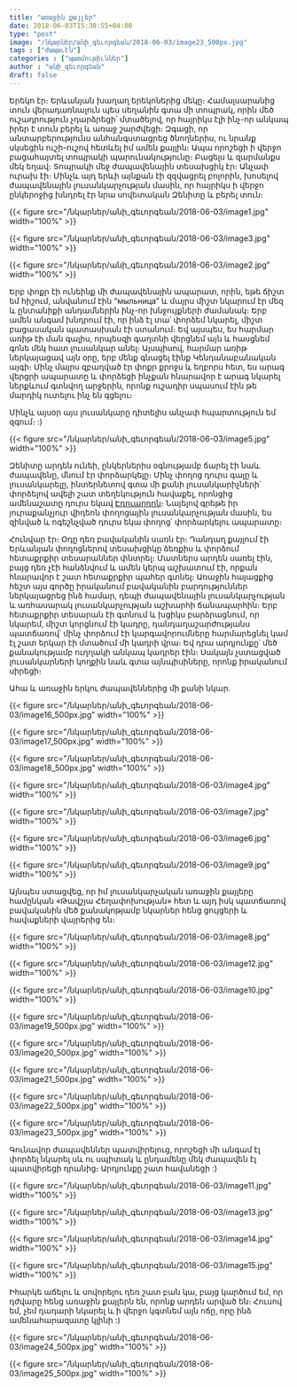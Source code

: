 ```yaml
---
title: "առաջին քայլեր"
date: 2018-06-03T15:38:55+04:00
type: "post"
image: "/նկարներ/անի_գեւորգեան/2018-06-03/image23_500px.jpg"
tags : ["ժապաւէն"]
categories : ["պատմութիւններ"]
author : "անի_գեւորգեան"
draft: false
--- 
```


Երեկո էր։ Երևանյան խաղաղ երեկոներից մեկը։ Համալսարանից տուն վերադառնալուն պես սեղանին գտա մի տոպրակ, որին մեծ ուշադրություն չդարձրեցի՝ մտածելով, որ հայրիկս էլի ինչ-որ անկապ իրեր է տուն բերել և առաջ շարժվեցի։ Զգացի, որ անտարբերությունս անհանգստացրեց ծնողներիս, ու նրանք սկսեցին ուշի-ուշով հետևել իմ ամեն քայլին։ Ապա որոշեցի ի վերջո բացահայտել տոպրակի պարունակությունը։ Բացելս և զարմանքս մեկ եղավ։ Տոպրակի մեջ ժապավենային տեսախցիկ էր։ Անչափ ուրախ էի։ Մինչև այդ երևի այնքան էի զզվացրել բոլորին, խոսելով ժապավենային լուսանկարչության մասին, որ հայրիկս ի վերջո ընկերոջից խնդրել էր նրա սովետական Զենիտը և բերել տուն։

{{< figure src="/նկարներ/անի_գեւորգեան/2018-06-03/image1.jpg" width="100%" >}}

{{< figure src="/նկարներ/անի_գեւորգեան/2018-06-03/image3.jpg" width="100%" >}}

{{< figure src="/նկարներ/անի_գեւորգեան/2018-06-03/image2.jpg" width="100%" >}}

Երբ փոքր էի ունեինք մի ժապավենային ապարատ, որին, եթե ճիշտ եմ հիշում, անվանում էին “мыльница” և մայրս միշտ նկարում էր մեզ և ընտանիքի անդամներին ինչ-որ խնջույքների ժամանակ։ Երբ ամեն անգամ խնդրում էի, որ ինձ էլ տա՝ փորձեմ նկարել, միշտ բացասական պատասխան էի ստանում։ Եվ այսպես, ես հարմար առիթ էի ման գալիս, որպեսզի գաղտնի վերցնեմ այն և հասցնեմ գոնե մեկ հատ լուսանկար անել։ Այսպիսով, հարմար առիթ ներկայացավ այն օրը, երբ մենք գնացել էինք Կենդանաբանական այգի։ Մինչ մայրս զբաղված էր փոքր քրոջս և եղբորս հետ, ես արագ վերցրի ապարատը և փորձեցի ինչքան հնարավոր է արագ նկարել ներքևում գտնվող արջերին, որոնք ուշադիր սպասում էին թե մարդիկ ուտելու ինչ են գցելու։

Մինչև այսօր այս լուսանկարը դիտելիս անչափ հպարտություն եմ զգում։ :)

{{< figure src="/նկարներ/անի_գեւորգեան/2018-06-03/image5.jpg" width="100%" >}}

Զենիտը արդեն ունեի, ընկերներիս օգնությամբ ճարել էի նաև ժապավենը, մնում էր փորձարկելը։ Մինչ փողոց դուրս գալը և լուսանկարելը, ինտերնետով գտա մի քանի լուսանկարիչների՝ փորձելով ավելի շատ տեղեկություն հավաքել, որոնցից ամենաշատը դուրս եկավ [Էդուարդոն](https://www.youtube.com/user/ProfetaParanoia/)։ Նայելով գրեթե իր յուրաքանչյուր վիդեոն փողոցային լուսանկարչության մասին, ես զինված և ոգեշնչված դուրս եկա փողոց՝ փորձարկելու ապարատը։

Հունվար էր։ Օդը դեռ բավականին սառն էր։ Դանդաղ քայլում էի Երևանյան փողոցներով տեսախցիկը ձեռքիս և փորձում հետաքրքիր տեսարաններ փնտրել։ Մատներս արդեն սառել էին, բայց դեռ չէի հանձնվում և ամեն կերպ աշխատում էի, որքան հնարավոր է շատ հետաքրքիր պահեր գտնել։ Առաջին հայացքից հեշտ այս գործը իրականում բավականին բարդություններ ներկայացրեց ինձ համար, դեպի ժապավենային լուսանկարչության և առհասարակ լուսանկարչության աշխարհի ճանապարհին։ Երբ հետաքրքիր տեսարան էի գտնում և խցիկս բարձրացնում, որ նկարեմ, միշտ կորցնում էի կադրը, դանդաղաշարժությանս պատճառով՝ մինչ փորձում էի կարգավորումները հարմարեցնել կամ էլ շատ երկար էի մտածում մի կադրի վրա։ Եվ դրա արդյունքը՝  մեծ քանակությամբ ուղղակի անկապ կադրեր էին։ Սակայն չստացված լուսանկարների կողքին նաև գտա այնպիսիները, որոնք իրականում սիրեցի։

Ահա և առաջին երկու ժապավեններից մի քանի նկար․


{{< figure src="/նկարներ/անի_գեւորգեան/2018-06-03/image16_500px.jpg" width="100%" >}}

{{< figure src="/նկարներ/անի_գեւորգեան/2018-06-03/image17_500px.jpg" width="100%" >}}

{{< figure src="/նկարներ/անի_գեւորգեան/2018-06-03/image18_500px.jpg" width="100%" >}}

{{< figure src="/նկարներ/անի_գեւորգեան/2018-06-03/image4.jpg" width="100%" >}}

{{< figure src="/նկարներ/անի_գեւորգեան/2018-06-03/image7.jpg" width="100%" >}}

{{< figure src="/նկարներ/անի_գեւորգեան/2018-06-03/image6.jpg" width="100%" >}}

{{< figure src="/նկարներ/անի_գեւորգեան/2018-06-03/image9.jpg" width="100%" >}}

Այնպես ստացվեց, որ իմ լուսանկարչական առաջին քայլերը համընկան «Թավշյա Հեղափոխության» հետ և այդ իսկ պատճառով բավականին մեծ քանակոթյամբ նկարներ հենց ցույցերի  և հավաքների վայրերից են։


{{< figure src="/նկարներ/անի_գեւորգեան/2018-06-03/image8.jpg" width="100%" >}}

{{< figure src="/նկարներ/անի_գեւորգեան/2018-06-03/image12.jpg" width="100%" >}}

{{< figure src="/նկարներ/անի_գեւորգեան/2018-06-03/image10.jpg" width="100%" >}}

{{< figure src="/նկարներ/անի_գեւորգեան/2018-06-03/image19_500px.jpg" width="100%" >}}

{{< figure src="/նկարներ/անի_գեւորգեան/2018-06-03/image20_500px.jpg" width="100%" >}}

{{< figure src="/նկարներ/անի_գեւորգեան/2018-06-03/image21_500px.jpg" width="100%" >}}

{{< figure src="/նկարներ/անի_գեւորգեան/2018-06-03/image22_500px.jpg" width="100%" >}}

{{< figure src="/նկարներ/անի_գեւորգեան/2018-06-03/image23_500px.jpg" width="100%" >}}

Գունավոր ժապավեններ պատվիրելուց, որոշեցի մի անգամ էլ փորձել նկարել սև ու սպիտակ և ընդամենը մեկ ժապավեն էլ պատվիրեցի դրանից։ Արդյունքը շատ հավանեցի :)


{{< figure src="/նկարներ/անի_գեւորգեան/2018-06-03/image11.jpg" width="100%" >}}

{{< figure src="/նկարներ/անի_գեւորգեան/2018-06-03/image13.jpg" width="100%" >}}

{{< figure src="/նկարներ/անի_գեւորգեան/2018-06-03/image14.jpg" width="100%" >}}

{{< figure src="/նկարներ/անի_գեւորգեան/2018-06-03/image15.jpg" width="100%" >}}

Իհարկե աճելու և սովորելու դեռ շատ բան կա, բայց կարծում եմ, որ դժվարը հենց առաջին քայլերն են, որոնք արդեն արված են։ Հուսով եմ, չեմ դադարի նկարել  և ի վերջո կգտնեմ այն ոճը, որը ինձ ամենահարազատը կլինի :)

{{< figure src="/նկարներ/անի_գեւորգեան/2018-06-03/image24_500px.jpg" width="100%" >}}

{{< figure src="/նկարներ/անի_գեւորգեան/2018-06-03/image25_500px.jpg" width="100%" >}}

